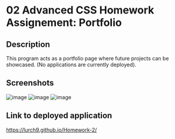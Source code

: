 # 02 Advanced CSS Homework Assignement: Portfolio
## Description
This program acts as a portfolio page where future projects can be showcased.
(No applications are currently deployed).

## Screenshots 
![image](https://user-images.githubusercontent.com/90292267/135742707-50b47375-a799-4ef4-b59f-4a2620040c93.png)
![image](https://user-images.githubusercontent.com/90292267/135742718-20bf55d4-3ad0-491e-92e3-5d1c02412b34.png)
![image](https://user-images.githubusercontent.com/90292267/135742734-30896d15-e52a-4071-b5e7-b645fa69cccf.png)

## Link to deployed application
https://lurch9.github.io/Homework-2/

